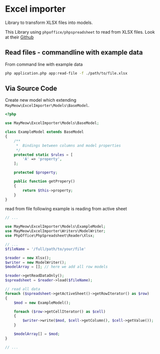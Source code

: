 # Excel importer

Library to transform XLSX files into models. 

This Library using `phpoffice/phpspreadsheet` to read from XLSX files. Look at their [Github](https://github.com/PHPOffice/PhpSpreadsheet)

## Read files - commandline with example data

From command line with example data

```bash
php application.php app:read-file -f ./path/to/file.xlsx
```

## Via Source Code

Create new model which extending `MayMeow\ExcelImporter\Models\BaseModel`.

```php
<?php

use MayMeow\ExcelImporter\Models\BaseModel;

class ExampleModel extends BaseModel
{
    /**
     *  Bindings between columns and model properties
     */
    protected static $rules = [
        'A' => 'property',
    ];

    protected $property;

    public function getPropery()
    {
        return $this->property;
    }
}
```

read from file following example is reading from active sheet

```php
// ...

use MayMeow\ExcelImporter\Models\ExampleModel;
use MayMeow\ExcelImporter\Writers\ModelWriter;
use PhpOffice\PhpSpreadsheet\Reader\Xlsx;

// ...
$fileName = '/full/path/to/your/file'

$reader = new Xlsx();
$writer = new ModelWriter();
$modelArray = []; // here we add all row models

$reader->getReadDataOnly();
$spreadsheet = $reader->load($fileName);

// read all data
foreach ($spreadsheet->getActiveSheet()->getRowIterator() as $row)
{
    $mod = new ExampleModel();

    foreach ($row->getCellIterator() as $cell)
    {
        $writer->write($mod, $cell->getColumn(), $cell->getValue());
    }

    $modelArray[] = $mod;
}

// ...
```
